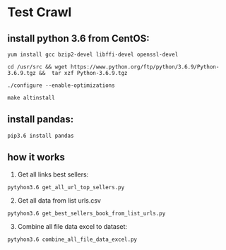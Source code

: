 # Test Crawl

## install python 3.6 from CentOS:
```
yum install gcc bzip2-devel libffi-devel openssl-devel 
```
```
cd /usr/src && wget https://www.python.org/ftp/python/3.6.9/Python-3.6.9.tgz &&  tar xzf Python-3.6.9.tgz
```
```
./configure --enable-optimizations 
```
```
make altinstall 
```
## install pandas:
```
pip3.6 install pandas
```
## how it works

1. Get all links best sellers:
```
pytyhon3.6 get_all_url_top_sellers.py
```
2. Get all data from list urls.csv
```
pytyhon3.6 get_best_sellers_book_from_list_urls.py
```
3. Combine all file data excel to dataset:
```
pytyhon3.6 combine_all_file_data_excel.py
```
